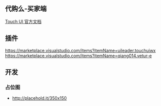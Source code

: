 ## 代购么-买家端
[Touch UI 官方文档](http://www.wetouch.net/touchwx_doc/quickstart/project/code)


## 插件
https://marketplace.visualstudio.com/items?itemName=uileader.touchuiwx
https://marketplace.visualstudio.com/items?itemName=qiang014.vetur-e

## 开发
### 占位图
- http://placehold.it/350x150